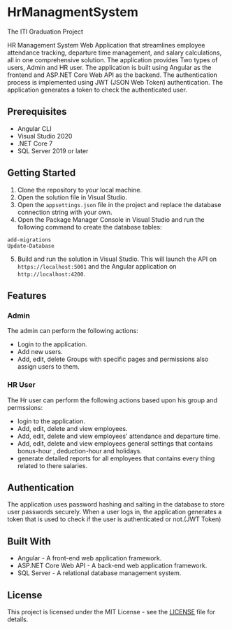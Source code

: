 # HrManagmentSystem
The ITI Graduation Project

HR Management System Web Application that streamlines employee attendance tracking, departure time management, and salary calculations, all in one comprehensive solution.
The application provides Two types of users, Admin and HR user. The application is built using Angular as the frontend and ASP.NET Core Web API as the backend.
The authentication process is implemented using JWT (JSON Web Token) authentication. The application generates a token to check the authenticated user.

## Prerequisites 
- Angular CLI
- Visual Studio 2020
- .NET Core 7
- SQL Server 2019 or later

## Getting Started

1. Clone the repository to your local machine.
2. Open the solution file in Visual Studio.
3. Open the `appsettings.json` file in the project and replace the database connection string with your own.
4. Open the Package Manager Console in Visual Studio and run the following command to create the database tables:

```
add-migrations 
Update-Database
```

5. Build and run the solution in Visual Studio. This will launch the API on `https://localhost:5001` and the Angular application on `http://localhost:4200`.

## Features

### Admin

The admin can perform the following actions:

- Login to the application.
- Add new users.
- Add, edit, delete Groups with specific pages and permissions also assign users to them. 

### HR User

The Hr user can perform the following actions based upon his group and permssions:

- login to the application.
- Add, edit, delete and view employees.
- Add, edit, delete and view employees' attendance and departure time.
- Add, edit, delete and view employees general settings that contains bonus-hour , deduction-hour and holidays.
- generate detailed reports for all employees that contains every thing related to there salaries.


## Authentication

The application uses password hashing and salting in the database to store user passwords securely.
 When a user logs in, the application generates a token that is used to check if the user is authenticated or not.(JWT Token)

## Built With

- Angular - A front-end web application framework.
- ASP.NET Core Web API - A back-end web application framework.
- SQL Server - A relational database management system.

## License

This project is licensed under the MIT License - see the [LICENSE](LICENSE) file for details.


